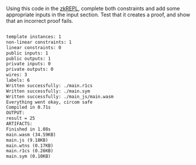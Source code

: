 Using this code in the [zkREPL](https://zkrepl.dev/), complete both constraints and add some appropriate inputs in the input section.
Test that it creates a proof, and show that an incorrect proof fails.


```xml

template instances: 1
non-linear constraints: 1
linear constraints: 0
public inputs: 1
public outputs: 1
private inputs: 0
private outputs: 0
wires: 3
labels: 6
Written successfully: ./main.r1cs
Written successfully: ./main.sym
Written successfully: ./main_js/main.wasm
Everything went okay, circom safe
Compiled in 0.71s
OUTPUT: 
result = 25
ARTIFACTS: 
Finished in 1.08s
main.wasm (34.59KB)
main.js (9.18KB)
main.wtns (0.17KB)
main.r1cs (0.26KB)
main.sym (0.10KB)
```